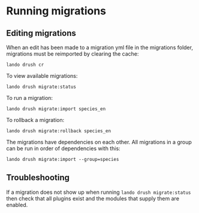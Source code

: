 # Running migrations

## Editing migrations

When an edit has been made to a migration yml file in the migrations folder,
migrations must be reimported by clearing the cache:

`lando drush cr`

To view available migrations:

`lando drush migrate:status`

To run a migration:

`lando drush migrate:import species_en`

To rollback a migration:

`lando drush migrate:rollback species_en`

The migrations have dependencies on each other. All migrations in a group can
be run in order of dependencies with this:

`lando drush migrate:import --group=species`

## Troubleshooting

If a migration does not show up when running `lando drush migrate:status` then
check that all plugins exist and the modules that supply them are enabled.

